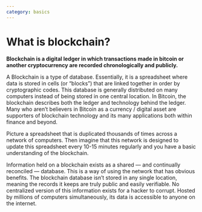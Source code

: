 ```yaml
---
category: basics
---
```


# What is blockchain?

**Blockchain is a digital ledger in which transactions made in bitcoin or another cryptocurrency are recorded chronologically and publicly.**

A Blockchain is a type of database. Essentially, it is a spreadsheet where data is stored in cells (or “blocks”) that are linked together in order by cryptographic codes. This database is generally distributed on many computers instead of being stored in one central location. In Bitcoin, the blockchain describes both the ledger and technology behind the ledger. Many who aren’t believers in Bitcoin as a currency / digital asset are supporters of blockchain technology and its many applications both within finance and beyond.

Picture a spreadsheet that is duplicated thousands of times across a network of computers. Then imagine that this network is designed to update this spreadsheet every 10-15 minutes regularly and you have a basic understanding of the blockchain.

Information held on a blockchain exists as a shared — and continually reconciled — database. This is a way of using the network that has obvious benefits. The blockchain database isn’t stored in any single location, meaning the records it keeps are truly public and easily verifiable. No centralized version of this information exists for a hacker to corrupt. Hosted by millions of computers simultaneously, its data is accessible to anyone on the internet.
